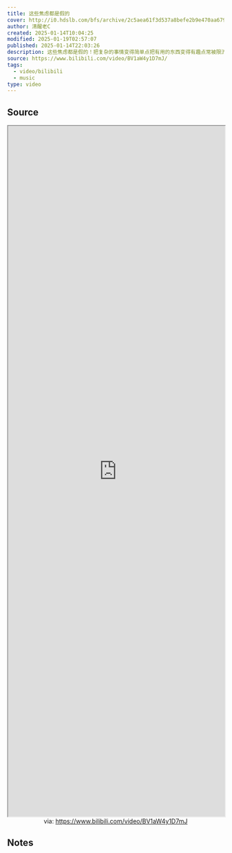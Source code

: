 ```yaml
---
title: 这些焦虑都是假的
cover: http://i0.hdslb.com/bfs/archive/2c5aea61f3d537a8befe2b9e470aa67931211126.jpg@189w_107h.webp
author: 清醒老C
created: 2025-01-14T10:04:25
modified: 2025-01-19T02:57:07
published: 2025-01-14T22:03:26
description: 这些焦虑都是假的！把复杂的事情变得简单点把有用的东西变得有趣点常被限流，链接我，防失联，可加V，人满即止，相关视频：应该是最底层的心法了，1个动作带你测试抑郁症，超级准，有这三种症状，才是焦虑症，焦虑症患者的一天，一位焦虑症患者在感觉到自己快要发作时，录下了这段视频，注意了！身体发出了这些信号，你可能已经开始抑郁躯体化了！，抑郁症发病录像，抑郁症是不是装的，一句话就能试出来，“你有没有发现：只要你一整天都很认真的学，少用手机，完成该完成的任务，运动半小时出点汗，内心就会感到平静和快乐，也不会再胡思乱想，患得患失，焦虑不已了。”，焦虑症 为什么会被称为“地狱之门”？
source: https://www.bilibili.com/video/BV1aW4y1D7mJ/
tags:
  - video/bilibili
  - music
type: video
---
```


## Source

<iframe src='https://player.bilibili.com/player.html?isOutside=true&bvid=BV1aW4y1D7mJ&p=1&autoplay=false' style='height:40vh;width:100%' class='iframe-radius' allow='fullscreen'></iframe>
<center>via: <a href='https://www.bilibili.com/video/BV1aW4y1D7mJ' target='_blank' class='external-link'>https://www.bilibili.com/video/BV1aW4y1D7mJ</a></center>

## Notes
